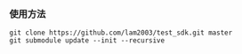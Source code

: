 ### 使用方法



```
git clone https://github.com/lam2003/test_sdk.git master 
git submodule update --init --recursive
```
